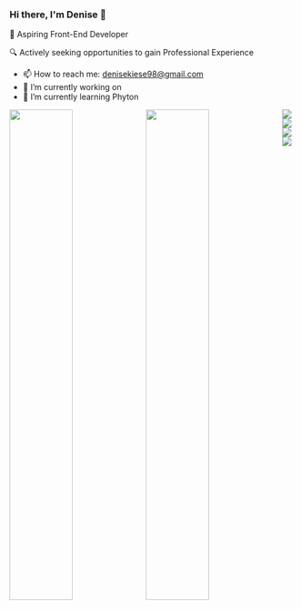 ### Hi there, I'm Denise 👋
🚀 Aspiring Front-End Developer 



🔍 Actively seeking opportunities to gain Professional Experience


- 📫 How to reach me: denisekiese98@gmail.com 
- 🔭 I’m currently working on 
- 🌱 I’m currently learning Phyton



<img align="left" width="47%" src="https://github-readme-stats.vercel.app/api?username=DeniseKiese&show_icons=true&theme=radical" />

<img align="left" width="47%" src="https://github-readme-stats.vercel.app/api/top-langs/?username=DeniseKiese&layout=compact" />

<img align="left" src="https://img.shields.io/badge/javascript-%23323330.svg?style=for-the-badge&logo=javascript&logoColor=%23F7DF1E" />


<img align="left" src="https://img.shields.io/badge/Visual%20Studio%20Code-0078d7.svg?style=for-the-badge&logo=visual-studio-code&logoColor=white" />

<img align="left" src="https://img.shields.io/badge/html5-%23E34F26.svg?style=for-the-badge&logo=html5&logoColor=white" />

<img align="left" src="https://img.shields.io/badge/css3-%231572B6.svg?style=for-the-badge&logo=css3&logoColor=white" />
